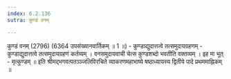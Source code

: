 ```yaml
---
index: 6.2.136
sutra: कुण्डं वनम्

---
```

 कुण्डं वनम् (2796) (6364 उपसंख्यानवार्तिकम् ॥ 1 ॥) - कुण्डाद्युदात्तत्वे तत्समुदायग्रहणम् - कुण्डाद्युदात्तत्वे तत्समुदायग्रहणं कर्तव्यम् । वनसमुदायवाची चेत्स कुण्डशब्दो भवतीति वक्तव्यम् । इह मा भूत् - मृत्कुण्डम् ॥ इति श्रीमद्भगवत्पतञ्ञ्जलिविरचिते व्याकरणमहाभाष्ये षष्ठाध्यायस्य द्वितीये पादे प्रथममाह्निकम् ॥ 